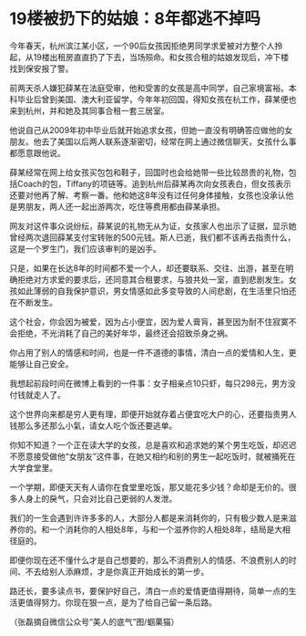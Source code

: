 # 19楼被扔下的姑娘：8年都逃不掉吗

今年春天，杭州滨江某小区，一个90后女孩因拒绝男同学求爱被对方整个人拎起，从19楼出租房直直扔了下去，当场殒命。和女孩合租的姑娘发现后，冲下楼找到保安报了警。 

前两天杀人嫌犯薛某在法庭受审，他和受害的女孩是高中同学，自己家境富裕。本科毕业后曾到美国、澳大利亚留学，今年年初回国，得知女孩在杭工作，薛某便也来到杭州，并和她及其同事合租一套三居室。 

他说自己从2009年初中毕业后就开始追求女孩，但她一直没有明确答应做他的女朋友。他去了美国以后两人联系逐渐密切，经常在网上通过微信聊天，女孩什么事都愿意跟他说。 

薛某经常在网上给女孩买包包和鞋子，回国时也会给她带一些比较昂贵的礼物，包括Coach的包，Tiffany的项链等。追到杭州后薛某再次向女孩表白，但女孩表示还要对他再了解、考察一番。他和她这8年没有过任何身体接触，女孩也没承认他是男朋友，两人还一起出游两次，吃住等费用都由薛某承担。 

网友对这件事众说纷纭，薛某说的礼物无从为证，女孩家人也出示了证据，显示她曾经两次退回薛某支付宝转账的500元钱。斯人已逝，我们都不该再去指责什么，这是一个罗生门，我们应该审判的是凶手。 

只是，如果在长达8年的时间都不爱一个人，却还要联系、交往、出游，甚至在明确拒绝对方求爱的要求后，还同意其合租要求，与狼共处一室，直到悲剧发生。女孩如此薄弱的自我保护意识，男女情感如此多变导致的人间悲剧，在生活里只怕还在不断发生。 

这个社会，你会因为被爱，因为占小便宜，因为爱人膏肓，甚至因为耐不住寂寞不会拒绝，不光消耗了自己的美好年华，最终还会招致杀身之祸。 

你占用了别人的情感和时间，也是一件不道德的事情，清白一点的爱情和人生，更能够让自己安全。 

我想起前段时间在微博上看到的一件事：女子相亲点10只虾，每只298元，男方没付钱就走人了。 

这个世界向来都是穷人更有理，即便开始就存着占便宜吃大户的心，还要指责男人钱那么多还那么小氣，请女人吃个饭还要逃单。 

你知不知道？一个正在读大学的女孩，总是喜欢和追求她的某个男生吃饭，却迟迟不愿意接受做他“女朋友”这件事，在她又相约和别的男生一起吃饭时，就被捅死在大学食堂里。 

一个学期，即便天天有人请你在食堂里吃饭，那又能花多少钱？命却是无价的。很多人身上的戾气，只会对比自己更弱的人发泄。 

我们的一生会遇到许许多多的人，大部分人都是来消耗你的，只有极少数人是来滋养你的。和一个消耗你的人相处8年，与和一个滋养你的人相处8年，结局是大相径庭的。 

即便你现在还不懂什么才是自己想要的，那么不消费别人的情感、不浪费别人的时间、不去给别人添麻烦，才是你真正开始成长的第一步。 

路还长，要多读点书，要保护好自己，清白一点的爱情更值得期待，简单一点的生活更值得努力。你现在狠一点，是为了给自己留一条后路。 

（张磊摘自微信公众号“美人的底气”图/蝈菓猫）